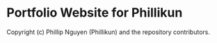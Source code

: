 # Portfolio Website for Phillikun

Copyright (c) Phillip Nguyen (Phillikun) and the repository contributors.
